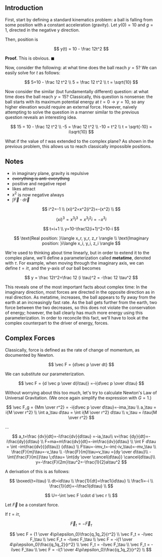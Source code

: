 <script>
    import ImaginaryTime from './ImaginaryTime.svelte'
</script>

## Introduction

First, start by defining a standard kinematics problem: a ball is falling from some position with a constant acceleration (gravity). Let $y(0) = 10$ and $g=1$, directed in the negative y direction.

Then, position is

$$
y(t) = 10 - \frac 12t^2
$$

**Proof.** This is obvious. $\blacksquare$

<ImaginaryTime/>

Now, consider the following: at what time does the ball reach $y=5$? We can easily solve for $t$ as follows:

$$
5=10 - \frac 12 t^2 \\
5 = \frac 12 t^2 \\
t = \sqrt{10}
$$

Now consider the similar (but fundamentally different) question: at what time does the ball reach $y=15$? Classically, this question is nonsense: the ball starts with its maximum potential energy at $t = 0 \to y = 10$, so any higher elevation would require an external force. However, naively attempting to solve the question in a manner similar to the previous question reveals an interesting idea.

$$
15 = 10 - \frac 12 t^2 \\
-5 = \frac 12 t^2 \\
-10 = t^2 \\
t = \sqrt{-10} = i\sqrt{10}
$$

What if the value of $t$ was extended to the complex plane? As shown in the previous problem, this allows us to reach classically impossible positions.

## Notes

- in imaginary plane, gravity is repulsive
- ~~everything is anti-everything~~
- positive and negative repel
- likes attract
- $x^2$ is now negative always
- $\int\vec F \cdot d\vec r$

$$
i^2=-1 \\
(xi)^2=x^2(i^2)=-(x^2) \\
$$

$$
(xi)^3=x^3i^3=x^3i^2i=-x^3i
$$

$$
t=i+1 \\
y=10-\frac12(i+1)^2=10-i
$$

$$
\text{Real position: }\langle x_r, y_r, z_r \rangle \\
\text{Imaginary position: }i\langle x_i, y_i, z_i \rangle
$$

We're used to thinking about time linearly, but in order to extend it to the complex plane, we'll define a parameterization called **metatime**, denoted with $\tau$. For example, when moving through the imaginary axis, we can define $t = i\tau$, and the y-axis of our ball becomes

$$
y = \frac 12t^2=\frac 12 (i \tau)^2 = -\frac 12 \tau^2
$$

This reveals one of the most important facts about complex time: In the imaginary direction, most forces are directed in the opposite direction as in real direction. As metatime, increases, the ball appears to fly away from the earth at an increasingly fast rate. As the ball gets further from the earth, two force between the two decreases, so this does not violate the conservation of energy; however, the ball clearly has much more energy using this parameterization. In order to reconcile this fact, we'll have to look at the complex counterpart to the driver of energy, forces.

## Complex Forces

Classically, force is defined as the rate of change of momentum, as documented by Newton.

$$
\vec F = {d\vec p \over dt}
$$

We can substitute our parameterization.

$$
\vec F = {d \vec p \over d(i\tau)} =-i{d\vec p \over d\tau}
$$

Without worrying about this too much, let's try to calculate Newton's Law of Universal Gravitation. (We once again simplify the expression with $G = 1$.)

$$
\vec F_g = {Mm \over r^2} = -i{d\vec p \over d\tau}=-ima_\tau \\
a_\tau = i{M \over r^2} \\
\int a_\tau d\tau = \int i{M \over r^2} d\tau \\
v_\tau = i\tau{M \over r^2}
$$

...

$$
a_t=\frac {dv}{dt}=-i\frac{dv}{d\tau} =-ia_\tau\\
v=\frac {dy}{dt}=-i\frac{dy}{d\tau} \\
F=ma=m\frac{dv}{dt}=-im\frac{dv}{d\tau} \\
\int F d\tau = \int -im\frac{dv}{{d\tau}} {d\tau} \\
F\tau=-imv_t=-im(-iv_\tau)=-mv_\tau \\
\frac{F}{m}\tau=-v_\tau \\
-\frac{F}{m}\tau=v_\tau ={dy \over d\tau}\\
-\int{\frac{F}{m}}\tau \;d\tau= \int{dy \over \cancel{d\tau}} \cancel{d\tau}\\
y=-\frac{F}{2m}\tau^2=-\frac{1}{2}a\tau^2
$$

A derivation of this is as follows:

$$
\boxed{t=i\tau} \\
dt=id\tau \\
\frac{1}{dt}=\frac1{id\tau} \\
\frac1i=-i \\
\frac{1}{dt}=-i\frac1{d\tau} \\
$$

$$
U=-\int \vec F \cdot d \vec r \\
$$

Let $\vec F$ be a constant force.

If $t = i\tau$,

$$
\vec F_t=-\vec F_\tau
$$

$$
\vec F = {1 \over 4\pi\epsilon_0}\frac{q_1q_2}{r^2} \\
\vec F_t = -i\vec F_\tau \\
\vec F_t = -i\vec F_\tau \\
\vec F = -i{1 \over 4\pi\epsilon_0}\frac{q_1q_2}{r^2} \\
\vec F_t = -i\vec F_\tau \\
\vec F_t = -i\vec F_\tau \\
\vec F = -i{1 \over 4\pi\epsilon_0}\frac{q_1q_2}{r^2} \\
$$
